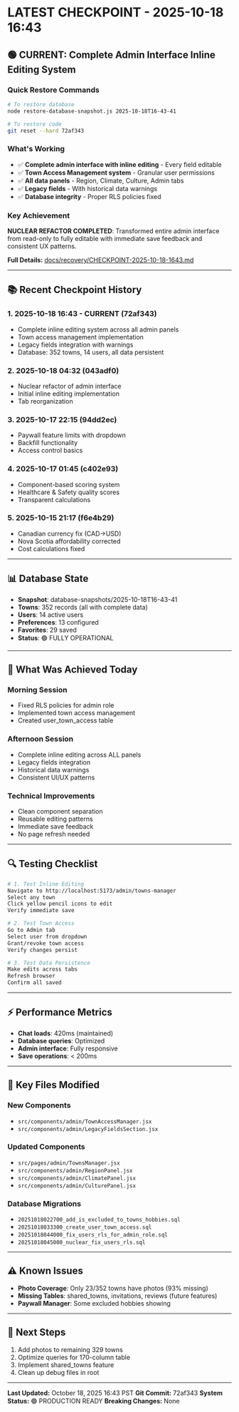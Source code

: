 # LATEST CHECKPOINT - 2025-10-18 16:43

## 🟢 CURRENT: Complete Admin Interface Inline Editing System

### Quick Restore Commands
```bash
# To restore database
node restore-database-snapshot.js 2025-10-18T16-43-41

# To restore code
git reset --hard 72af343
```

### What's Working
- ✅ **Complete admin interface with inline editing** - Every field editable
- ✅ **Town Access Management system** - Granular user permissions
- ✅ **All data panels** - Region, Climate, Culture, Admin tabs
- ✅ **Legacy fields** - With historical data warnings
- ✅ **Database integrity** - Proper RLS policies fixed

### Key Achievement
**NUCLEAR REFACTOR COMPLETED**: Transformed entire admin interface from read-only to fully editable with immediate save feedback and consistent UX patterns.

**Full Details:** [docs/recovery/CHECKPOINT-2025-10-18-1643.md](docs/recovery/CHECKPOINT-2025-10-18-1643.md)

---

## 📚 Recent Checkpoint History

### 1. **2025-10-18 16:43** - CURRENT (72af343)
- Complete inline editing system across all admin panels
- Town access management implementation
- Legacy fields integration with warnings
- Database: 352 towns, 14 users, all data persistent

### 2. **2025-10-18 04:32** (043adf0)
- Nuclear refactor of admin interface
- Initial inline editing implementation
- Tab reorganization

### 3. **2025-10-17 22:15** (94dd2ec)
- Paywall feature limits with dropdown
- Backfill functionality
- Access control basics

### 4. **2025-10-17 01:45** (c402e93)
- Component-based scoring system
- Healthcare & Safety quality scores
- Transparent calculations

### 5. **2025-10-15 21:17** (f6e4b29)
- Canadian currency fix (CAD→USD)
- Nova Scotia affordability corrected
- Cost calculations fixed

---

## 📊 Database State
- **Snapshot**: database-snapshots/2025-10-18T16-43-41
- **Towns**: 352 records (all with complete data)
- **Users**: 14 active users
- **Preferences**: 13 configured
- **Favorites**: 29 saved
- **Status**: 🟢 FULLY OPERATIONAL

---

## 🎯 What Was Achieved Today

### Morning Session
- Fixed RLS policies for admin role
- Implemented town access management
- Created user_town_access table

### Afternoon Session
- Complete inline editing across ALL panels
- Legacy fields integration
- Historical data warnings
- Consistent UI/UX patterns

### Technical Improvements
- Clean component separation
- Reusable editing patterns
- Immediate save feedback
- No page refresh needed

---

## 🔍 Testing Checklist

```bash
# 1. Test Inline Editing
Navigate to http://localhost:5173/admin/towns-manager
Select any town
Click yellow pencil icons to edit
Verify immediate save

# 2. Test Town Access
Go to Admin tab
Select user from dropdown
Grant/revoke town access
Verify changes persist

# 3. Test Data Persistence
Make edits across tabs
Refresh browser
Confirm all saved
```

---

## ⚡ Performance Metrics
- **Chat loads**: 420ms (maintained)
- **Database queries**: Optimized
- **Admin interface**: Fully responsive
- **Save operations**: < 200ms

---

## 📁 Key Files Modified

### New Components
- `src/components/admin/TownAccessManager.jsx`
- `src/components/admin/LegacyFieldsSection.jsx`

### Updated Components
- `src/pages/admin/TownsManager.jsx`
- `src/components/admin/RegionPanel.jsx`
- `src/components/admin/ClimatePanel.jsx`
- `src/components/admin/CulturePanel.jsx`

### Database Migrations
- `20251018022700_add_is_excluded_to_towns_hobbies.sql`
- `20251018033300_create_user_town_access.sql`
- `20251018044000_fix_users_rls_for_admin_role.sql`
- `20251018045000_nuclear_fix_users_rls.sql`

---

## ⚠️ Known Issues
- **Photo Coverage**: Only 23/352 towns have photos (93% missing)
- **Missing Tables**: shared_towns, invitations, reviews (future features)
- **Paywall Manager**: Some excluded hobbies showing

---

## 🚀 Next Steps
1. Add photos to remaining 329 towns
2. Optimize queries for 170-column table
3. Implement shared_towns feature
4. Clean up debug files in root

---

**Last Updated:** October 18, 2025 16:43 PST
**Git Commit:** 72af343
**System Status:** 🟢 PRODUCTION READY
**Breaking Changes:** None